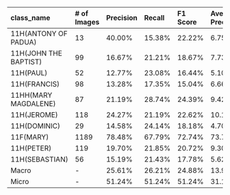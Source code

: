 | class_name            | # of Images   | Precision   | Recall   | F1 Score   | Average Precision   |
|:----------------------|:--------------|:------------|:---------|:-----------|:--------------------|
| 11H(ANTONY OF PADUA)  | 13            | 40.00%      | 15.38%   | 22.22%     | 6.75%               |
| 11H(JOHN THE BAPTIST) | 99            | 16.67%      | 21.21%   | 18.67%     | 7.73%               |
| 11H(PAUL)             | 52            | 12.77%      | 23.08%   | 16.44%     | 5.10%               |
| 11H(FRANCIS)          | 98            | 13.28%      | 17.35%   | 15.04%     | 6.66%               |
| 11HH(MARY MAGDALENE)  | 87            | 21.19%      | 28.74%   | 24.39%     | 9.42%               |
| 11H(JEROME)           | 118           | 24.27%      | 21.19%   | 22.62%     | 10.14%              |
| 11H(DOMINIC)          | 29            | 14.58%      | 24.14%   | 18.18%     | 4.70%               |
| 11F(MARY)             | 1189          | 78.48%      | 67.79%   | 72.74%     | 73.79%              |
| 11H(PETER)            | 119           | 19.70%      | 21.85%   | 20.72%     | 9.30%               |
| 11H(SEBASTIAN)        | 56            | 15.19%      | 21.43%   | 17.78%     | 5.62%               |
| Macro                 | -             | 25.61%      | 26.21%   | 24.88%     | 13.92%              |
| Micro                 | -             | 51.24%      | 51.24%   | 51.24%     | 31.13%              |